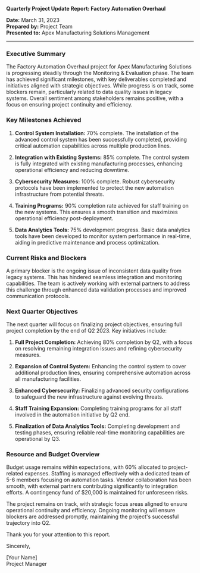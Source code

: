 

**Quarterly Project Update Report: Factory Automation Overhaul**

**Date:** March 31, 2023  
**Prepared by:** Project Team  
**Presented to:** Apex Manufacturing Solutions Management

---

### Executive Summary

The Factory Automation Overhaul project for Apex Manufacturing Solutions is progressing steadily through the Monitoring & Evaluation phase. The team has achieved significant milestones, with key deliverables completed and initiatives aligned with strategic objectives. While progress is on track, some blockers remain, particularly related to data quality issues in legacy systems. Overall sentiment among stakeholders remains positive, with a focus on ensuring project continuity and efficiency.

### Key Milestones Achieved

1. **Control System Installation:** 70% complete. The installation of the advanced control system has been successfully completed, providing critical automation capabilities across multiple production lines.
   
2. **Integration with Existing Systems:** 85% complete. The control system is fully integrated with existing manufacturing processes, enhancing operational efficiency and reducing downtime.

3. **Cybersecurity Measures:** 100% complete. Robust cybersecurity protocols have been implemented to protect the new automation infrastructure from potential threats.

4. **Training Programs:** 90% completion rate achieved for staff training on the new systems. This ensures a smooth transition and maximizes operational efficiency post-deployment.

5. **Data Analytics Tools:** 75% development progress. Basic data analytics tools have been developed to monitor system performance in real-time, aiding in predictive maintenance and process optimization.

### Current Risks and Blockers

A primary blocker is the ongoing issue of inconsistent data quality from legacy systems. This has hindered seamless integration and monitoring capabilities. The team is actively working with external partners to address this challenge through enhanced data validation processes and improved communication protocols.

### Next Quarter Objectives

The next quarter will focus on finalizing project objectives, ensuring full project completion by the end of Q2 2023. Key initiatives include:

1. **Full Project Completion:** Achieving 80% completion by Q2, with a focus on resolving remaining integration issues and refining cybersecurity measures.

2. **Expansion of Control System:** Enhancing the control system to cover additional production lines, ensuring comprehensive automation across all manufacturing facilities.

3. **Enhanced Cybersecurity:** Finalizing advanced security configurations to safeguard the new infrastructure against evolving threats.

4. **Staff Training Expansion:** Completing training programs for all staff involved in the automation initiative by Q2 end.

5. **Finalization of Data Analytics Tools:** Completing development and testing phases, ensuring reliable real-time monitoring capabilities are operational by Q3.

### Resource and Budget Overview

Budget usage remains within expectations, with 60% allocated to project-related expenses. Staffing is managed effectively with a dedicated team of 5-6 members focusing on automation tasks. Vendor collaboration has been smooth, with external partners contributing significantly to integration efforts. A contingency fund of $20,000 is maintained for unforeseen risks.

The project remains on track, with strategic focus areas aligned to ensure operational continuity and efficiency. Ongoing monitoring will ensure blockers are addressed promptly, maintaining the project's successful trajectory into Q2.

Thank you for your attention to this report.

Sincerely,

[Your Name]  
Project Manager